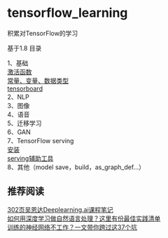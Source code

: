 # tensorflow_learning

积累对TensorFlow的学习

基于1.8
目录

1、基础<br>
[激活函数<br>](https://github.com/Luka0612/tensorflow_learning/blob/master/basic/activation_function.ipynb)
[常量、变量、数据类型<br>](https://github.com/Luka0612/tensorflow_learning/blob/master/basic/constant_variable.ipynb)
[tensorboard<br>](https://github.com/Luka0612/tensorflow_learning/blob/master/basic/tensor_board.py)
2、NLP<br>
3、图像<br>
4、语音<br>
5、迁移学习<br>
6、GAN<br>
7、TensorFlow serving<br>
[安装<br>](https://github.com/Luka0612/tensorflow_learning/blob/master/serving/install.sh)
[serving辅助工具<br>](https://github.com/Luka0612/tensorflow_learning/blob/master/serving/auxiliary.py)
8、其他（model save，build，as_graph_def...）


## 推荐阅读
[302页吴恩达Deeplearning.ai课程笔记<br>](https://mp.weixin.qq.com/s/qBRw5ZPERKWfjC49k4_Ngg)
[如何用深度学习做自然语言处理？这里有份最佳实践清单<br>](https://mp.weixin.qq.com/s?__biz=MzA3MzI4MjgzMw==&mid=2650729318&idx=1&sn=0bd03d7add9d9b6a5fbd1060f5d33dbd&chksm=871b2f18b06ca60e479a66abf35ab3f0ac7374e37589edd90f1b25c4d71ba082d2048525dd7b&scene=0&key=9abd68f564ce3a5b9a2444e4024150b8c7d43edd34069b0c591bbb6fede59d5016b057cf8c7e2eb25c71e5dfdc79537df6f250d5025e72603267c6fc0eddec2b5e0b6e5bc04de2b4c00b74a0e4e00247&ascene=0&uin=MjIxNDE3NjU%3D&devicetype=iMac+MacBookPro13%2C3+OSX+OSX+10.12.5+build(16F73)&version=12020810&nettype=WIFI&fontScale=100&pass_ticket=QS3xE7rlRUit3hERsVqvEdgYd%2BlrTdLjfmVVciufaEo%3D)
[训练的神经网络不工作？一文带你跨过这37个坑<br>](https://mp.weixin.qq.com/s/C87vBloGcdJZTB27Q6WzRQ)